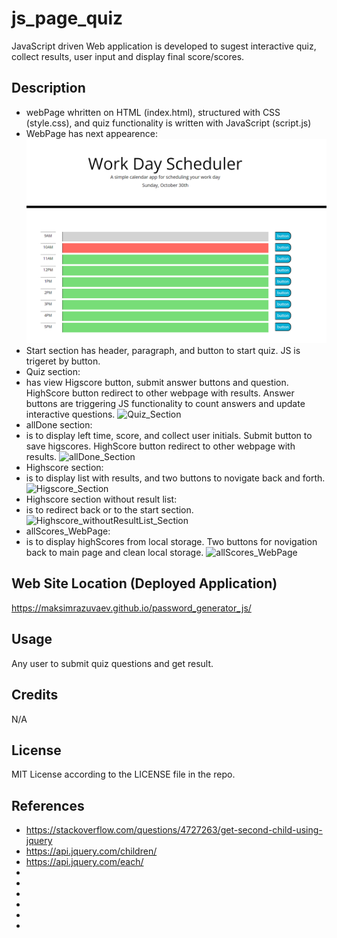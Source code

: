 # js_page_quiz

JavaScript driven Web application is developed to sugest interactive quiz, collect results, user input and display final score/scores.

## Description

- webPage whritten on HTML (index.html), structured with CSS (style.css), and quiz functionality is written with JavaScript (script.js)
- WebPage has next appearence:
![Initial_WebPage](/assets/images/Start_Page.PNG)
- Start section has header, paragraph, and button to start quiz. JS is trigeret by button.
- Quiz section:
- has view Higscore button, submit answer buttons and question. HighScore button redirect to other webpage with results. Answer buttons are triggering JS functionality to count answers and update interactive questions.
![Quiz_Section](/assets/images/Quiz_Section.PNG)
- allDone section:
- is to display left time, score, and collect user initials. Submit button to save higscores. HighScore button redirect to other webpage with results.
![allDone_Section](/assets/images/allDone_section.PNG)
- Highscore section:
- is to display list with results, and two buttons to novigate back and forth. 
![Higscore_Section](/assets/images/Highscore_section.PNG)
- Highscore section without result list:
- is to redirect back or to the start section.
![Highscore_withoutResultList_Section](/assets/images/Highscore_withoutResultList_section.PNG)
- allScores_WebPage:
- is to display highScores from local storage. Two buttons for novigation back to main page and clean local storage.
![allScores_WebPage](/assets/images/allScores_WebPage.PNG)


## Web Site Location (Deployed Application)

https://maksimrazuvaev.github.io/password_generator_js/

## Usage

Any user to submit quiz questions and get result.

## Credits

N/A

## License

MIT License according to the LICENSE file in the repo.

## References
- https://stackoverflow.com/questions/4727263/get-second-child-using-jquery
- https://api.jquery.com/children/
- https://api.jquery.com/each/
- 
- 
- 
- 
- 
- 
